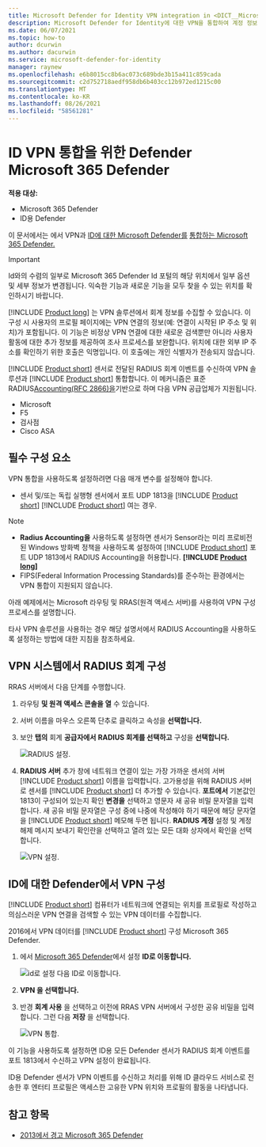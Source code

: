 ```yaml
---
title: Microsoft Defender for Identity VPN integration in <DICT__Microsoft⚐365⚐Defender>Microsoft 365 Defender</DICT__Microsoft⚐365⚐Defender>
description: Microsoft Defender for Identity에 대한 VPN을 통합하여 계정 정보를 수집하는 Microsoft 365 Defender
ms.date: 06/07/2021
ms.topic: how-to
author: dcurwin
ms.author: dacurwin
ms.service: microsoft-defender-for-identity
manager: raynew
ms.openlocfilehash: e6b8015cc8b6ac073c689bde3b15a411c859cada
ms.sourcegitcommit: c2d752718aedf958db6b403cc12b972ed1215c00
ms.translationtype: MT
ms.contentlocale: ko-KR
ms.lasthandoff: 08/26/2021
ms.locfileid: "58561281"
---
```

# <a name="defender-for-identity-vpn-integration-in-microsoft-365-defender"></a>ID VPN 통합을 위한 Defender Microsoft 365 Defender

**적용 대상:**

- Microsoft 365 Defender
- ID용 Defender

이 문서에서는 에서 VPN과 [ID에 대한 Microsoft Defender를](/defender-for-identity) [통합하는 Microsoft 365 Defender.](/microsoft-365/security/defender/overview-security-center)

>[!IMPORTANT]
>Id와의 수렴의 일부로 Microsoft 365 Defender Id 포털의 해당 위치에서 일부 옵션 및 세부 정보가 변경됩니다. 익숙한 기능과 새로운 기능을 모두 찾을 수 있는 위치를 확인하시기 바랍니다.

[!INCLUDE [Product long](includes/product-long.md)] 는 VPN 솔루션에서 회계 정보를 수집할 수 있습니다. 이 구성 시 사용자의 프로필 페이지에는 VPN 연결의 정보(예: 연결이 시작된 IP 주소 및 위치)가 포함됩니다. 이 기능은 비정상 VPN 연결에 대한 새로운 검색뿐만 아니라 사용자 활동에 대한 추가 정보를 제공하여 조사 프로세스를 보완합니다. 위치에 대한 외부 IP 주소를 확인하기 위한 호출은 익명입니다. 이 호출에는 개인 식별자가 전송되지 않습니다.

[!INCLUDE [Product short](includes/product-short.md)] 센서로 전달된 RADIUS 회계 이벤트를 수신하여 VPN 솔루션과 [!INCLUDE [Product short](includes/product-short.md)] 통합합니다. 이 메커니즘은 표준 RADIUS[Accounting(RFC 2866)을](https://tools.ietf.org/html/rfc2866)기반으로 하며 다음 VPN 공급업체가 지원됩니다.

- Microsoft
- F5
- 검사점
- Cisco ASA

## <a name="prerequisites"></a>필수 구성 요소

VPN 통합을 사용하도록 설정하려면 다음 매개 변수를 설정해야 합니다.

- 센서 및/또는 독립 실행형 센서에서 포트 UDP 1813을 [!INCLUDE [Product short](includes/product-short.md)] [!INCLUDE [Product short](includes/product-short.md)] 여는 경우.

> [!NOTE]
>
> - **Radius Accounting을** 사용하도록 설정하면 센서가 Sensor라는 미리 프로비전된 Windows 방화벽 정책을 사용하도록 설정하여 [!INCLUDE [Product short](includes/product-short.md)] 포트 UDP 1813에서 RADIUS Accounting을 허용합니다. **[!INCLUDE [Product long](includes/product-long.md)]**
> - FIPS(Federal Information Processing Standards)를 준수하는 환경에서는 VPN 통합이 지원되지 않습니다.

아래 예제에서는 Microsoft 라우팅 및 RRAS(원격 액세스 서버)를 사용하여 VPN 구성 프로세스를 설명합니다.

타사 VPN 솔루션을 사용하는 경우 해당 설명서에서 RADIUS Accounting을 사용하도록 설정하는 방법에 대한 지침을 참조하세요.

## <a name="configure-radius-accounting-on-the-vpn-system"></a>VPN 시스템에서 RADIUS 회계 구성

RRAS 서버에서 다음 단계를 수행합니다.

1. 라우팅 **및 원격 액세스 콘솔을 열** 수 있습니다.
1. 서버 이름을 마우스 오른쪽 단추로 클릭하고 속성을 **선택합니다.**
1. 보안 **탭의** 회계 **공급자에서** **RADIUS 회계를 선택하고** 구성을 **선택합니다.**

    ![RADIUS 설정.](../../media/defender-identity/radius-setup.png)

1. **RADIUS 서버** 추가 창에  네트워크 연결이 있는 가장 가까운 센서의 서버 [!INCLUDE [Product short](includes/product-short.md)] 이름을 입력합니다. 고가용성을 위해 RADIUS 서버로 센서를 [!INCLUDE [Product short](includes/product-short.md)] 더 추가할 수 있습니다. **포트에서** 기본값인 1813이 구성되어 있는지 확인 **변경을** 선택하고 영문자 새 공유 비밀 문자열을 입력합니다. 새 공유 비밀 문자열은 구성 중에 나중에 작성해야 하기 때문에 해당 문자열을 [!INCLUDE [Product short](includes/product-short.md)] 메모해 두면 됩니다. **RADIUS 계정** 설정 및 계정 해제 메시지 보내기 확인란을 선택하고 열려 있는 모든 대화 상자에서 확인을 선택합니다. 

    ![VPN 설정.](../../media/defender-identity/vpn-set-accounting.png)

## <a name="configure-vpn-in-defender-for-identity"></a>ID에 대한 Defender에서 VPN 구성

[!INCLUDE [Product short](includes/product-short.md)] 컴퓨터가 네트워크에 연결되는 위치를 프로필로 작성하고 의심스러운 VPN 연결을 검색할 수 있는 VPN 데이터를 수집합니다.

2016에서 VPN 데이터를 [!INCLUDE [Product short](includes/product-short.md)] 구성 Microsoft 365 Defender.

1. 에서 [Microsoft 365 Defender](https://security.microsoft.com/)에서  설정 **ID로 이동합니다.**

    ![id로 설정 다음 ID로 이동합니다.](../../media/defender-identity/settings-identities.png)

1. **VPN 을 선택합니다.**
1. 반경 **회계 사용** 을  선택하고 이전에 RRAS VPN 서버에서 구성한 공유 비밀을 입력합니다. 그런 다음 **저장** 을 선택합니다.

    ![VPN 통합.](../../media/defender-identity/vpn-integration.png)

이 기능을 사용하도록 설정하면 ID용 모든 Defender 센서가 RADIUS 회계 이벤트를 포트 1813에서 수신하고 VPN 설정이 완료됩니다.

ID용 Defender 센서가 VPN 이벤트를 수신하고 처리를 위해 ID 클라우드 서비스로 전송한 후 엔터티 프로필은 액세스한 고유한 VPN 위치와 프로필의 활동을 나타냅니다.

## <a name="see-also"></a>참고 항목

- [2013에서 경고 Microsoft 365 Defender](../defender/investigate-alerts.md)
